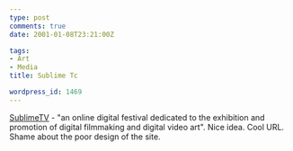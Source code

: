 ```yaml
---
type: post
comments: true
date: 2001-01-08T23:21:00Z

tags:
- Art
- Media
title: Sublime Tc

wordpress_id: 1469
---
```


[SublimeTV](http://www.sublimetv.net/) - "an online digital festival dedicated to the exhibition and promotion of digital filmmaking and digital video art". Nice idea. Cool URL. Shame about the poor design of the site. 
